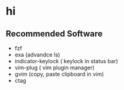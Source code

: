 # hi

## Recommended Software
* fzf
* exa (advandce ls)
* indicator-keylock ( keylock in status bar)
* vim-plug  ( vim plugin manager)
* gvim  (copy, paste clipboard in vim)
* ctag 
